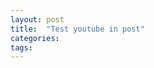 ```yaml
---
layout: post
title:  "Test youtube in post"
categories:
tags:
---
```


<br />  

<div class="youtube" id="29MAL8pJImQ"></div>  

<br />